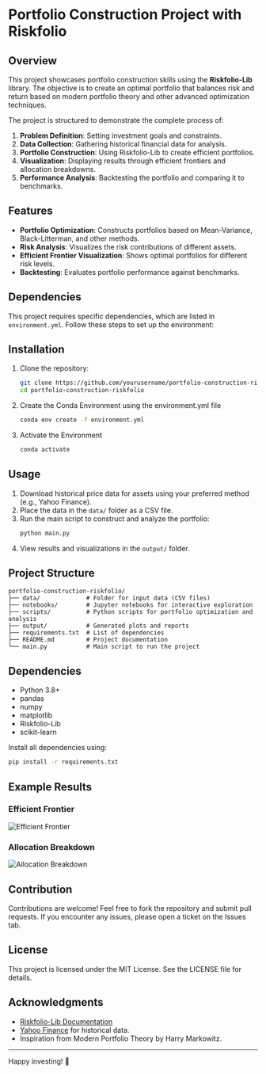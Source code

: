 # Portfolio Construction Project with Riskfolio

## Overview
This project showcases portfolio construction skills using the **Riskfolio-Lib** library. The objective is to create an optimal portfolio that balances risk and return based on modern portfolio theory and other advanced optimization techniques.

The project is structured to demonstrate the complete process of:

1. **Problem Definition**: Setting investment goals and constraints.
2. **Data Collection**: Gathering historical financial data for analysis.
3. **Portfolio Construction**: Using Riskfolio-Lib to create efficient portfolios.
4. **Visualization**: Displaying results through efficient frontiers and allocation breakdowns.
5. **Performance Analysis**: Backtesting the portfolio and comparing it to benchmarks.

## Features
- **Portfolio Optimization**: Constructs portfolios based on Mean-Variance, Black-Litterman, and other methods.
- **Risk Analysis**: Visualizes the risk contributions of different assets.
- **Efficient Frontier Visualization**: Shows optimal portfolios for different risk levels.
- **Backtesting**: Evaluates portfolio performance against benchmarks.

## Dependencies
This project requires specific dependencies, which are listed in `environment.yml`. Follow these steps to set up the environment:

## Installation

1. Clone the repository:
   ```bash
   git clone https://github.com/yourusername/portfolio-construction-riskfolio.git
   cd portfolio-construction-riskfolio
   ```

2. Create the Conda Environment using the environment.yml file
   ```bash
   conda env create -f environment.yml
   ```

3. Activate the Environment
   ```bash
   conda activate 
   ```

## Usage

1. Download historical price data for assets using your preferred method (e.g., Yahoo Finance).
2. Place the data in the `data/` folder as a CSV file.
3. Run the main script to construct and analyze the portfolio:
   ```bash
   python main.py
   ```
4. View results and visualizations in the `output/` folder.

## Project Structure

```
portfolio-construction-riskfolio/
├── data/             # Folder for input data (CSV files)
├── notebooks/        # Jupyter notebooks for interactive exploration
├── scripts/          # Python scripts for portfolio optimization and analysis
├── output/           # Generated plots and reports
├── requirements.txt  # List of dependencies
├── README.md         # Project documentation
└── main.py           # Main script to run the project
```

## Dependencies
- Python 3.8+
- pandas
- numpy
- matplotlib
- Riskfolio-Lib
- scikit-learn

Install all dependencies using:
```bash
pip install -r requirements.txt
```

## Example Results

### Efficient Frontier
![Efficient Frontier](images/efficient_frontier_example.png)

### Allocation Breakdown
![Allocation Breakdown](images/allocation_breakdown_example.png)

## Contribution
Contributions are welcome! Feel free to fork the repository and submit pull requests. If you encounter any issues, please open a ticket on the Issues tab.

## License
This project is licensed under the MIT License. See the LICENSE file for details.

## Acknowledgments
- [Riskfolio-Lib Documentation](https://riskfolio-lib.readthedocs.io/en/latest/)
- [Yahoo Finance](https://finance.yahoo.com/) for historical data.
- Inspiration from Modern Portfolio Theory by Harry Markowitz.

---

Happy investing! 🎯
